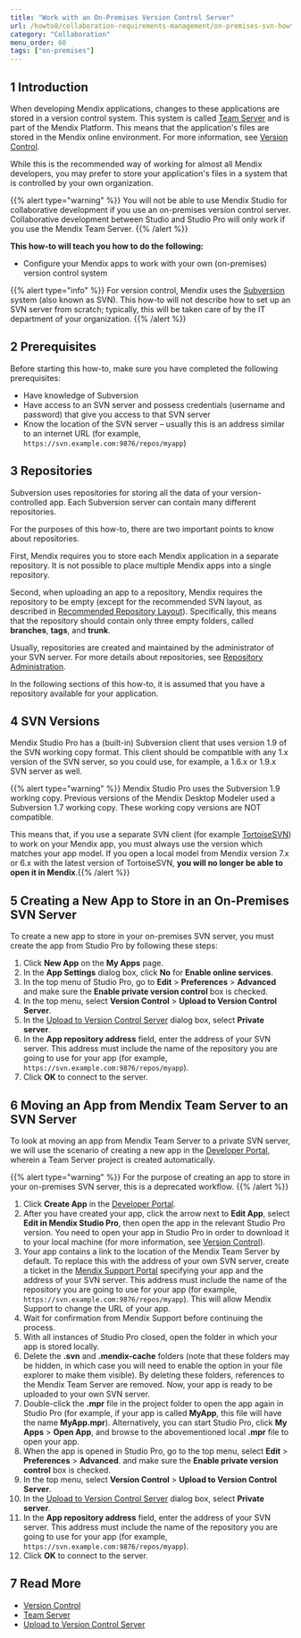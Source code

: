 ```yaml
---
title: "Work with an On-Premises Version Control Server"
url: /howto8/collaboration-requirements-management/on-premises-svn-howto/
category: "Collaboration"
menu_order: 60
tags: ["on-premises"]
---
```


## 1 Introduction

When developing Mendix applications, changes to these applications are stored in a version control system. This system is called [Team Server](/developerportal/collaborate/team-server) and is part of the Mendix Platform. This means that the application's files are stored in the Mendix online environment. For more information, see [Version Control](/refguide8/version-control).

While this is the recommended way of working for almost all Mendix developers, you may prefer to store your application's files in a system that is controlled by your own organization.

{{% alert type="warning" %}}
You will not be able to use Mendix Studio for collaborative development if you use an on-premises version control server. Collaborative development between Studio and Studio Pro will only work if you use the Mendix Team Server.
{{% /alert %}}

**This how-to will teach you how to do the following:**

* Configure your Mendix apps to work with your own (on-premises) version control system

{{% alert type="info" %}}
For version control, Mendix uses the [Subversion](https://subversion.apache.org) system (also known as SVN). This how-to will not describe how to set up an SVN server from scratch; typically, this will be taken care of by the IT department of your organization.
{{% /alert %}}

## 2 Prerequisites

Before starting this how-to, make sure you have completed the following prerequisites:

* Have knowledge of Subversion
* Have access to an SVN server and possess credentials (username and password) that give you access to that SVN server
* Know the location of the SVN server – usually this is an address similar to an internet URL (for example, `https://svn.example.com:9876/repos/myapp`)

## 3 Repositories

Subversion uses repositories for storing all the data of your version-controlled app. Each Subversion server can contain many different repositories.

For the purposes of this how-to, there are two important points to know about repositories.

First, Mendix requires you to store each Mendix application in a separate repository. It is not possible to place multiple Mendix apps into a single repository.

Second, when uploading an app to a repository, Mendix requires the repository to be empty (except for the recommended SVN layout, as described in [Recommended Repository Layout](http://svnbook.red-bean.com/en/1.7/svn.tour.importing.html#svn.tour.importing.layout)). Specifically, this means that the repository should contain only three empty folders, called **branches**, **tags**, and **trunk**.

Usually, repositories are created and maintained by the administrator of your SVN server. For more details about repositories, see [Repository Administration](http://svnbook.red-bean.com/en/1.7/svn-book.html#svn.reposadmin).

In the following sections of this how-to, it is assumed that you have a repository available for your application.

## 4 SVN Versions

Mendix Studio Pro has a (built-in) Subversion client that uses version 1.9 of the SVN working copy format. This client should be compatible with any 1.x version of the SVN server, so you could use, for example, a 1.6.x or 1.9.x SVN server as well.

{{% alert type="warning" %}}
Mendix Studio Pro uses the Subversion 1.9 working copy. Previous versions of the Mendix Desktop Modeler used a Subversion 1.7 working copy. These working copy versions are NOT compatible.

This means that, if you use a separate SVN client (for example [TortoiseSVN](https://tortoisesvn.net/)) to work on your Mendix app, you must always use the version which matches your app model. If you open a local model from Mendix version 7.x or 6.x with the latest version of TortoiseSVN, **you will no longer be able to open it in Mendix**.{{% /alert %}}

## 5 Creating a New App to Store in an On-Premises SVN Server

To create a new app to store in your on-premises SVN server, you must create the app from Studio Pro by following these steps:

1. Click **New App** on the **My Apps** page.
2. In the **App Settings** dialog box, click **No** for **Enable online services**.
3. In the top menu of Studio Pro, go to **Edit** > **Preferences** > **Advanced** and make sure the **Enable private version control** box is checked.
4. In the top menu, select **Version Control** > **Upload to Version Control Server**.
5. In the [Upload to Version Control Server](/refguide8/upload-to-version-control-dialog) dialog box, select **Private server**.
6. In the **App repository address** field, enter the address of your SVN server. This address must include the name of the repository you are going to use for your app (for example, `https://svn.example.com:9876/repos/myapp`).
7. Click **OK** to connect to the server.

## 6 Moving an App from Mendix Team Server to an SVN Server

To look at moving an app from Mendix Team Server to a private SVN server, we will use the scenario of creating a new app in the [Developer Portal](/developerportal/), wherein a Team Server project is created automatically.

{{% alert type="warning" %}}
For the purpose of creating an app to store in your on-premises SVN server, this is a deprecated workflow.
{{% /alert %}}

1. Click **Create App** in the [Developer Portal](https://sprintr.home.mendix.com/index.html).
2. After you have created your app, click the arrow next to **Edit App**, select **Edit in Mendix Studio Pro**, then open the app in the relevant Studio Pro version. You need to open your app in Studio Pro in order to download it to your local machine (for more information, see [Version Control](/refguide8/version-control)).
3. Your app contains a link to the location of the Mendix Team Server by default. To replace this with the address of your own SVN server, create a ticket in the [Mendix Support Portal](https://support.mendix.com/hc/en-us) specifying your app and the address of your SVN server. This address must include the name of the repository you are going to use for your app (for example, `https://svn.example.com:9876/repos/myapp`). This will allow Mendix Support to change the URL of your app.
4. Wait for confirmation from Mendix Support before continuing the process.
5. With all instances of Studio Pro closed, open the folder in which your app is stored locally.
6. Delete the **.svn** and **.mendix-cache** folders (note that these folders may be hidden, in which case you will need to enable the option in your file explorer to make them visible). By deleting these folders, references to the Mendix Team Server are removed. Now, your app is ready to be uploaded to your own SVN server.
7. Double-click the **.mpr** file in the project folder to open the app again in Studio Pro (for example, if your app is called **MyApp**, this file will have the name **MyApp.mpr**). Alternatively, you can start Studio Pro, click **My Apps** > **Open App**, and browse to the abovementioned local **.mpr** file to open your app.
8. When the app is opened in Studio Pro, go to the  top menu, select **Edit** > **Preferences** > **Advanced**. and make sure the **Enable private version control** box is checked.
9. In the top menu, select **Version Control** > **Upload to Version Control Server**.
10. In the [Upload to Version Control Server](/refguide8/upload-to-version-control-dialog) dialog box, select **Private server**.
11. In the **App repository address** field, enter the address of your SVN server. This address must include the name of the repository you are going to use for your app (for example, `https://svn.example.com:9876/repos/myapp`).
12. Click **OK** to connect to the server.

## 7 Read More

* [Version Control](/refguide8/version-control)
* [Team Server](/developerportal/collaborate/team-server)
* [Upload to Version Control Server](/refguide8/upload-to-version-control-dialog)
